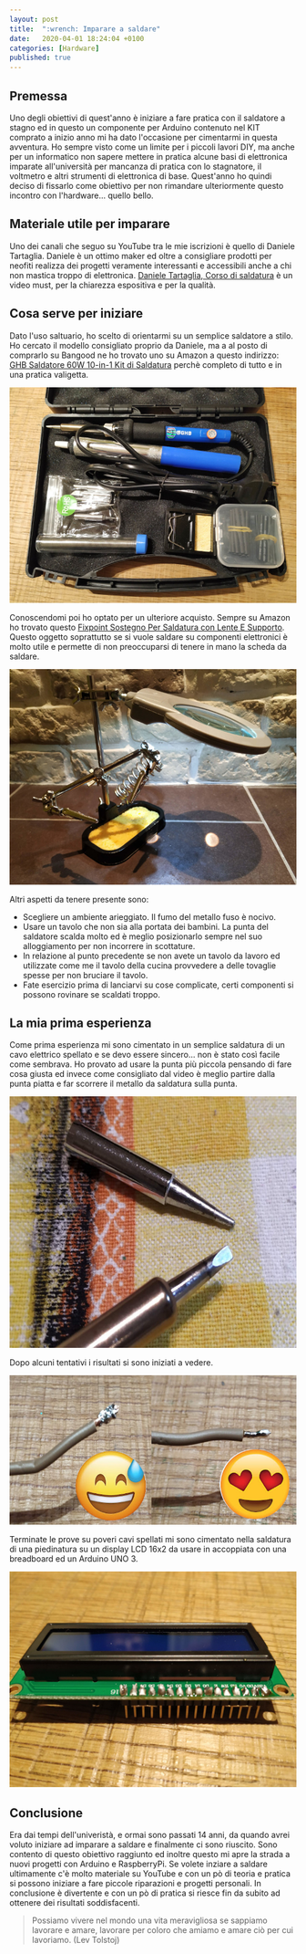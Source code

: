 ```yaml
---
layout: post
title:  ":wrench: Imparare a saldare"
date:   2020-04-01 18:24:04 +0100
categories: [Hardware]
published: true
---
```

## Premessa
Uno degli obiettivi di quest'anno è iniziare a fare pratica con il saldatore a stagno ed in questo un componente per Arduino contenuto nel KIT comprato a inizio anno mi ha dato l'occasione per cimentarmi in questa avventura.
Ho sempre visto come un limite per i piccoli lavori DIY, ma anche per un informatico non sapere mettere in pratica alcune basi di elettronica imparate all'università per mancanza di pratica con lo stagnatore, il voltmetro e altri strumenti di elettronica di base.
Quest'anno ho quindi deciso di fissarlo come obiettivo per non rimandare ulteriormente questo incontro con l'hardware... quello bello.

## Materiale utile per imparare

Uno dei canali che seguo su YouTube tra le mie iscrizioni è quello di Daniele Tartaglia. Daniele è un ottimo maker ed oltre a consigliare prodotti per neofiti realizza dei progetti veramente interessanti e accessibili anche a chi non mastica troppo di elettronica.
[Daniele Tartaglia, Corso di saldatura](https://www.youtube.com/watch?v=bGw4YCoaZxI&t=669s) è un video must, per la chiarezza espositiva e per la qualità.

## Cosa serve per iniziare

Dato l'uso saltuario, ho scelto di orientarmi su un semplice saldatore a stilo. Ho cercato il modello consigliato proprio da Daniele, ma a al posto di comprarlo su Bangood ne ho trovato uno su Amazon a questo indirizzo: [GHB Saldatore 60W 10-in-1 Kit di Saldatura](https://www.amazon.it/gp/product/B01MD0O47P/ref=ppx_yo_dt_b_asin_title_o01_s00?ie=UTF8&psc=1
) perchè completo di tutto e in una pratica valigetta.

![saldatore](/assets/2020-04-01/saldatore.jpg)

Conoscendomi poi ho optato per un ulteriore acquisto. Sempre su Amazon ho trovato questo [Fixpoint Sostegno Per Saldatura con Lente E Supporto](
https://www.amazon.it/gp/product/B000LB84M4/ref=ppx_yo_dt_b_asin_title_o09_s00?ie=UTF8&psc=1). Questo oggetto soprattutto se si vuole saldare su componenti elettronici è molto utile e permette di non preoccuparsi di tenere in mano la scheda da saldare.

![terzamano](/assets/2020-04-01/terzamano.jpg)

Altri aspetti da tenere presente sono:

* Scegliere un ambiente arieggiato. Il fumo del metallo fuso è nocivo.
* Usare un tavolo che non sia alla portata dei bambini. La punta del saldatore scalda molto ed è meglio posizionarlo sempre nel suo alloggiamento per non incorrere in scottature.
* In relazione al punto precedente se non avete un tavolo da lavoro ed utilizzate come me il tavolo della cucina provvedere a delle tovaglie spesse per non bruciare il tavolo.
* Fate esercizio prima di lanciarvi su cose complicate, certi componenti si possono rovinare se scaldati troppo.

## La mia prima esperienza

Come prima esperienza mi sono cimentato in un semplice saldatura di un cavo elettrico spellato e se devo essere sincero... non è stato così facile come sembrava.
Ho provato ad usare la punta più piccola pensando di fare cosa giusta ed invece come consigliato dal video è meglio partire dalla punta piatta e far scorrere il metallo da saldatura sulla punta.

![punte](/assets/2020-04-01/punte.jpg)

Dopo alcuni tentativi i risultati si sono iniziati a vedere.

![prove](/assets/2020-04-01/prove.jpg)

Terminate le prove su poveri cavi spellati mi sono cimentato nella saldatura di una piedinatura su un display LCD 16x2 da usare in accoppiata con una breadboard ed un Arduino UNO 3.

![display](/assets/2020-04-01/display.jpg)

## Conclusione

Era dai tempi dell'univeristà, e ormai sono passati 14 anni, da quando avrei voluto iniziare ad imparare a saldare e finalmente ci sono riuscito.
Sono contento di questo obiettivo raggiunto ed inoltre questo mi apre la strada a nuovi progetti con Arduino e RaspberryPi.
Se volete inziare a saldare ultimamente c'è molto materiale su YouTube e con un pò di teoria e pratica si possono iniziare a fare piccole riparazioni e progetti personali.
In conclusione è divertente e con un pò di pratica si riesce fin da subito ad ottenere dei risultati soddisfacenti.

> Possiamo vivere nel mondo una vita meravigliosa se sappiamo lavorare e amare, lavorare per coloro che amiamo e amare ciò per cui lavoriamo. (Lev Tolstoj)
